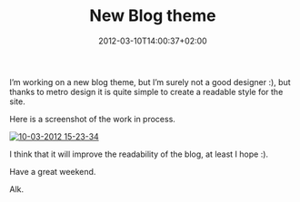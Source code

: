 ﻿---
title: "New Blog theme"
description: ""
date: 2012-03-10T14:00:37+02:00
draft: false
tags: [Blog]
categories: [General]
---
I’m working on a new blog theme, but I’m surely not a good designer :), but thanks to metro design it is quite simple to create a readable style for the site.

Here is a screenshot of the work in process.

[![10-03-2012 15-23-34](https://www.codewrecks.com/blog/wp-content/uploads/2012/03/10-03-2012-15-23-34_thumb.png "10-03-2012 15-23-34")](https://www.codewrecks.com/blog/wp-content/uploads/2012/03/10-03-2012-15-23-34.png)

I think that it will improve the readability of the blog, at least I hope :).

Have a great weekend.

Alk.
